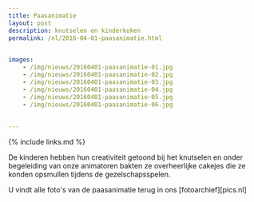 ```yaml
---
title: Paasanimatie
layout: post
description: knutselen en kinderkoken
permalink: /nl/2016-04-01-paasanimatie.html

    
images: 
    - /img/nieuws/20160401-paasanimatie-01.jpg
    - /img/nieuws/20160401-paasanimatie-02.jpg
    - /img/nieuws/20160401-paasanimatie-03.jpg
    - /img/nieuws/20160401-paasanimatie-04.jpg
    - /img/nieuws/20160401-paasanimatie-05.jpg
    - /img/nieuws/20160401-paasanimatie-06.jpg
    
    
---
```


{% include links.md %}

De kinderen hebben hun creativiteit getoond bij het knutselen en onder begeleiding van onze animatoren bakten ze overheerlijke cakejes die ze konden opsmullen tijdens de gezelschapsspelen. 

U vindt alle foto's van de paasanimatie terug in ons [fotoarchief][pics.nl]



